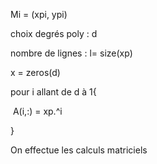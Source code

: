 Mi = (xpi, ypi)

choix degrés poly : d

nombre de lignes : l= size(xp)

x = zeros(d)

pour i allant de d à 1{

​	A(i,:) = xp.^i

}

On effectue les calculs matriciels